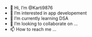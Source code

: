 - 👋 Hi, I’m @Karti9876
- 👀 I’m interested in app developement
- 🌱 I’m currently learning DSA
- 💞️ I’m looking to collaborate on ...
- 📫 How to reach me ...

<!---
Karti9876/Karti9876 is a ✨ special ✨ repository because its `README.md` (this file) appears on your GitHub profile.
You can click the Preview link to take a look at your changes.
--->

